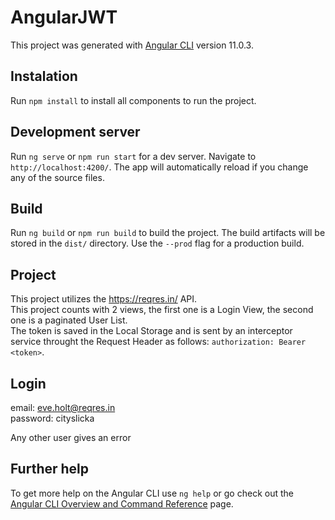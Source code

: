 # AngularJWT

This project was generated with [Angular CLI](https://github.com/angular/angular-cli) version 11.0.3.

## Instalation

Run `npm install` to install all components to run the project. 

## Development server

Run `ng serve` or `npm run start` for a dev server. Navigate to `http://localhost:4200/`. The app will automatically reload if you change any of the source files.

## Build

Run `ng build` or `npm run build` to build the project. The build artifacts will be stored in the `dist/` directory. Use the `--prod` flag for a production build.

## Project

This project utilizes the https://reqres.in/ API.   
This project counts with 2 views, the first one is a Login View, the second one is a paginated User List.   
The token is saved in the Local Storage and is sent by an interceptor service throught the Request Header as follows: `authorization: Bearer <token>`.

## Login

email: eve.holt@reqres.in   
password: cityslicka   

Any other user gives an error

## Further help

To get more help on the Angular CLI use `ng help` or go check out the [Angular CLI Overview and Command Reference](https://angular.io/cli) page.
